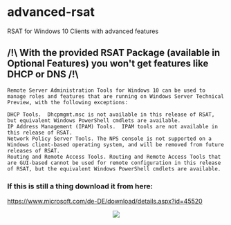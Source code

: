 # advanced-rsat
RSAT for Windows 10 Clients with advanced features

## /!\ With the provided RSAT Package (available in Optional Features) you won't get features like DHCP or DNS /!\

```
Remote Server Administration Tools for Windows 10 can be used to manage roles and features that are running on Windows Server Technical Preview, with the following exceptions:

DHCP Tools.  Dhcpmgmt.msc is not available in this release of RSAT, but equivalent Windows PowerShell cmdlets are available.
IP Address Management (IPAM) Tools.  IPAM tools are not available in this release of RSAT.
Network Policy Server Tools. The NPS console is not supported on a Windows client-based operating system, and will be removed from future releases of RSAT.
Routing and Remote Access Tools. Routing and Remote Access Tools that are GUI-based cannot be used for remote configuration in this release of RSAT, but the equivalent Windows PowerShell cmdlets are available.
```

### If this is still a thing download it from here:

https://www.microsoft.com/de-DE/download/details.aspx?id=45520

<p align="center">
  <img src="./rast-adv.PNG">
</p>
